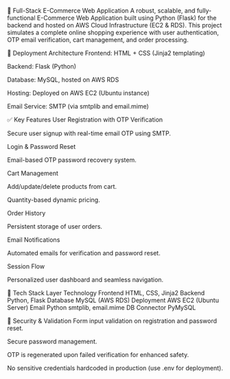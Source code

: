 🛒 Full-Stack E-Commerce Web Application
A robust, scalable, and fully-functional E-Commerce Web Application built using Python (Flask) for the backend and hosted on AWS Cloud Infrastructure (EC2 & RDS). This project simulates a complete online shopping experience with user authentication, OTP email verification, cart management, and order processing.

🚀 Deployment Architecture
Frontend: HTML + CSS (Jinja2 templating)

Backend: Flask (Python)

Database: MySQL, hosted on AWS RDS

Hosting: Deployed on AWS EC2 (Ubuntu instance)

Email Service: SMTP (via smtplib and email.mime)

✅ Key Features
User Registration with OTP Verification

Secure user signup with real-time email OTP using SMTP.

Login & Password Reset

Email-based OTP password recovery system.

Cart Management

Add/update/delete products from cart.

Quantity-based dynamic pricing.

Order History

Persistent storage of user orders.

Email Notifications

Automated emails for verification and password reset.

Session Flow

Personalized user dashboard and seamless navigation.

🧱 Tech Stack
Layer	Technology
Frontend	HTML, CSS, Jinja2
Backend	Python, Flask
Database	MySQL (AWS RDS)
Deployment	AWS EC2 (Ubuntu Server)
Email	Python smtplib, email.mime
DB Connector	PyMySQL

🔐 Security & Validation
Form input validation on registration and password reset.

Secure password management.

OTP is regenerated upon failed verification for enhanced safety.

No sensitive credentials hardcoded in production (use .env for deployment).







